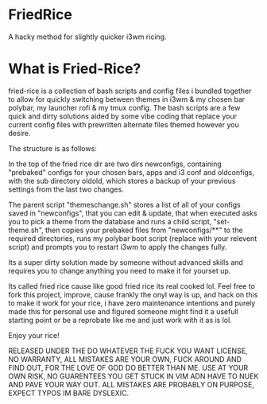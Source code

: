 # FriedRice
 A hacky method for slightly quicker i3wm ricing.

 # What is Fried-Rice?
 fried-rice is a collection of bash scripts and config files i bundled together to allow for
 quickly switching between themes in i3wm & my chosen bar polybar, my launcher rofi &
 my tmux config.
 The bash scripts are a few quick and dirty solutions aided by some vibe coding that 
 replace your current config files with prewritten alternate files themed however you desire.

 The structure is as follows:
 
 In the top of the fried rice dir are two dirs newconfigs, containing "prebaked" configs for 
 your chosen bars, apps and i3 conf and oldconfigs, with the sub directory oldold, which stores 
 a backup of your previous settings from the last two changes.
 
 The parent script "themeschange.sh" stores a list of all of your configs saved in "newconfigs",
 that you can edit & update, that when executed asks you to pick a theme from the database and 
 runs a child script, "set-theme.sh", then copies your prebaked files from "newconfigs/**" 
 to the required directories, runs my polybar boot script (replace with your relevent script) 
 and prompts you to restart i3wm to apply the changes fully.
 
 Its a super dirty solution made by someone without advanced skills and requires you to change
 anything you need to make it for yourset up.
 
 Its called fried rice cause like good fried rice its real cooked lol.
 Feel free to fork this project, improve, cause frankly the onyl way is up, and hack on this to 
 make it work for your rice, i have zero maintenance intentions and purely made this for personal
 use and figured someone might find it a usefull starting point or be a reprobate like me and 
 just work with it as is lol.
 
 Enjoy your rice!

RELEASED UNDER THE DO WHATEVER THE FUCK YOU WANT LICENSE, NO WARRANTY, ALL MISTAKES ARE YOUR OWN, 
FUCK AROUND AND FIND OUT, FOR THE LOVE OF GOD DO BETTER THAN ME. USE AT YOUR OWN RISK, 
NO GUARENTEES YOU GET STUCK IN VIM ADN HAVE TO NUEK AND PAVE YOUR WAY OUT. ALL MISTAKES ARE 
PROBABLY ON PURPOSE, EXPECT TYPOS IM BARE DYSLEXIC.

